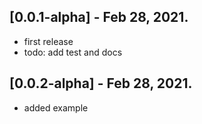 ## [0.0.1-alpha] - Feb 28, 2021.

* first release
* todo: add test and docs

## [0.0.2-alpha] - Feb 28, 2021.

* added example